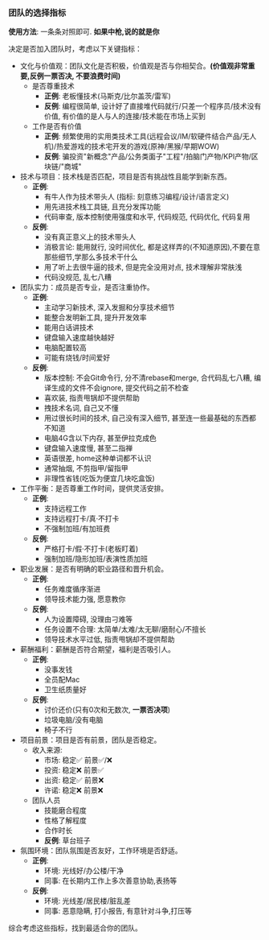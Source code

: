 ### 团队的选择指标
**使用方法**: 一条条对照即可. **如果中枪,说的就是你**

决定是否加入团队时，考虑以下关键指标：

* 文化与价值观：团队文化是否积极，价值观是否与你相契合。**(价值观非常重要,反例一票否决, 不要浪费时间)**  
  * 是否尊重技术
    * **正例**: 老板懂技术(马斯克/比尔盖茨/雷军)
    * **反例**: 编程很简单, 设计好了直接堆代码就行/只差一个程序员/技术没有价值, 有价值的是人与人的连接/技术能在市场上买到
  * 工作是否有价值
    * **正例**: 频繁使用的实用类技术工具(远程会议/IM/软硬件结合产品/无人机)/热爱游戏的技术宅开发的游戏(原神/黑猴/早期WOW)
    * **反例**: 骗投资"新概念"产品/公务类面子"工程"/拍脑门产物/KPI产物/区块链/"商城"
* 技术与项目：技术栈是否匹配，项目是否有挑战性且能学到新东西。  
  * **正例**:
    * 有牛人作为技术带头人 (指标: 刻意练习编程/设计/语言定义)
    * 用先进技术栈工具链, 且充分发挥功能
    * 代码审查, 版本控制使用强度和水平, 代码规范, 代码优化, 代码复用
  * **反例**:
    * 没有真正意义上的技术带头人
    * 消极言论: 能用就行, 没时间优化, 都是这样弄的(不知道原因),不要在意那些细节,学那么多技术干什么
    * 用了听上去很牛逼的技术, 但是完全没用对点, 技术理解非常肤浅
    * 代码没规范, 乱七八糟
* 团队实力：成员是否专业，是否注重协作。  
  * **正例**:
    * 主动学习新技术, 深入发掘和分享技术细节
    * 能整合发明新工具, 提升开发效率
    * 能用白话讲技术
    * 键盘输入速度越快越好
    * 电脑配置较高
    * 可能有烧钱/时间爱好
  * **反例**:
    * 版本控制: 不会Git命令行, 分不清rebase和merge, 合代码乱七八糟, 编译生成的文件不会ignore, 提交代码之前不检查
    * 喜欢装, 指责甩锅却不提供帮助
    * 拽技术名词, 自己又不懂
    * 用过很长时间的技术, 自己没有深入细节, 甚至连一些最基础的东西都不知道
    * 电脑4G含以下内存, 甚至伊拉克成色
    * 键盘输入速度慢, 甚至二指禅
    * 英语很差, home这种单词都不认识
    * 通常抽烟, 不剪指甲/留指甲
    * 非理性省钱(吃饭为便宜几块吃盒饭)
* 工作平衡：是否尊重工作时间，提供灵活安排。  
  * **正例**:
    * 支持远程工作
    * 支持远程打卡/真·不打卡
    * 不强制加班/有加班费
  * **反例**:
    * 严格打卡/假·不打卡(老板盯着)
    * 强制加班/隐形加班/表演性质加班
* 职业发展：是否有明确的职业路径和晋升机会。  
  * **正例**:
    * 任务难度循序渐进
    * 领导技术能力强, 愿意教你
  * **反例**:
    * 人为设置障碍, 没理由刁难等
    * 任务设置不合理: 太简单/太难/太无聊/磨耐心/不擅长
    * 领导技术水平过低, 指责甩锅却不提供帮助
* 薪酬福利：薪酬是否符合期望，福利是否吸引人。  
  * **正例**:
    * 没事发钱
    * 全员配Mac
    * 卫生纸质量好
  * **反例**:
    * 讨价还价(只有0次和无数次, **一票否决项**)
    * 垃圾电脑/没有电脑
    * 椅子不行
* 项目前景：项目是否有前景，团队是否稳定。  
  * 收入来源:
    * 市场: 稳定✅ 前景✅/❌
    * 投资: 稳定❌ 前景✅
    * 出资: 稳定✅ 前景❌
    * 许诺: 稳定❌ 前景❌
  * 团队人员
    * 技能磨合程度
    * 性格了解程度
    * 合作时长
    * **反例**: 草台班子
* 氛围环境：团队氛围是否友好，工作环境是否舒适。  
  * **正例**:
    * 环境: 光线好/办公楼/干净
    * 同事: 在长期内工作上多次善意协助,表扬等
  * **反例**:
    * 环境: 光线差/居民楼/脏乱差
    * 同事: 恶意隐瞒, 打小报告, 有意针对斗争,打压等

综合考虑这些指标，找到最适合你的团队。